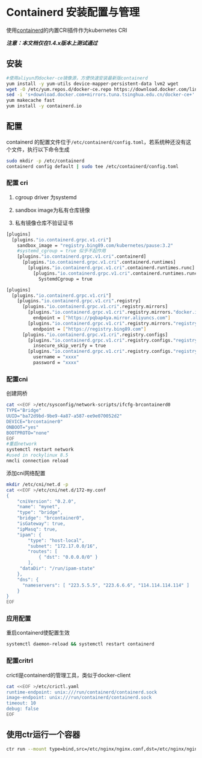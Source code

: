 # Containerd 安装配置与管理

使用[containerd](https://github.com/containerd/cri)的内置CRI插件作为kubernetes CRI

***注意：本文档仅在1.4.x版本上测试通过***

## 安装

```bash
#使用aliyun的docker-ce镜像源，方便快速安装最新版containerd
yum install -y yum-utils device-mapper-persistent-data lvm2 wget
wget -O /etc/yum.repos.d/docker-ce.repo https://download.docker.com/linux/centos/docker-ce.repo
sed -i 's+download.docker.com+mirrors.tuna.tsinghua.edu.cn/docker-ce+' /etc/yum.repos.d/docker-ce.repo
yum makecache fast
yum install -y containerd.io
```


## 配置

containerd 的配置文件位于`/etc/containerd/config.toml`，若系统种还没有这个文件，执行以下命令生成

```bash
sudo mkdir -p /etc/containerd
containerd config default | sudo tee /etc/containerd/config.toml
```

### 配置 cri

1. cgroup driver 为systemd

2. sandbox image为私有仓库镜像

3. 私有镜像仓库不验证证书

```bash
[plugins]
  [plugins."io.containerd.grpc.v1.cri"]
    sandbox_image = "registry.bing89.com/kubernetes/pause:3.2"
    #systemd_cgroup = true 似乎不起作用
    [plugins."io.containerd.grpc.v1.cri".containerd]
      [plugins."io.containerd.grpc.v1.cri".containerd.runtimes]
        [plugins."io.containerd.grpc.v1.cri".containerd.runtimes.runc]
          [plugins."io.containerd.grpc.v1.cri".containerd.runtimes.runc.options]
            SystemdCgroup = true
```
```bash
[plugins]
  [plugins."io.containerd.grpc.v1.cri"]
    [plugins."io.containerd.grpc.v1.cri".registry]
      [plugins."io.containerd.grpc.v1.cri".registry.mirrors]
        [plugins."io.containerd.grpc.v1.cri".registry.mirrors."docker.io"]
          endpoint = ["https://pqbap4ya.mirror.aliyuncs.com"]
        [plugins."io.containerd.grpc.v1.cri".registry.mirrors."registry.bing89.com"]
          endpoint = ["https://registry.bing89.com"]
      [plugins."io.containerd.grpc.v1.cri".registry.configs]
        [plugins."io.containerd.grpc.v1.cri".registry.configs."registry.bing89.com".tls]
          insecure_skip_verify = true
        [plugins."io.containerd.grpc.v1.cri".registry.configs."registry.bing89.com".auth]
          username = "xxxx"
          password = "xxxx"
```
### 配置cni

创建网桥

```bash
cat <<EOF >/etc/sysconfig/network-scripts/ifcfg-brcontainerd0
TYPE="Bridge"
UUID="ba72d9bd-9be9-4a87-a587-ee9e070052d2"
DEVICE="brcontainer0"
ONBOOT="yes"
BOOTPROTO="none"
EOF
#重启network
systemctl restart network
#used in rockylinux 8.5
nmcli connection reload
```

添加cni网络配置

```bash
mkdir /etc/cni/net.d -p
cat <<EOF >/etc/cni/net.d/172-my.conf
{
    "cniVersion": "0.2.0",
    "name": "mynet",
    "type": "bridge",
    "bridge": "brcontainer0",
    "isGateway": true,
    "ipMasq": true,
    "ipam": {
        "type": "host-local",
        "subnet": "172.17.0.0/16",
        "routes": [
            { "dst": "0.0.0.0/0" }
        ],
     "dataDir": "/run/ipam-state"
    },
    "dns": {
      "nameservers": [ "223.5.5.5", "223.6.6.6", "114.114.114.114" ]
    }
}
EOF
```
### 应用配置

重启containerd使配置生效

```bash
systemctl daemon-reload && systemctl restart containerd
```

### 配置critrl

crictl是containerd的管理工具，类似于docker-client

```bash
cat <<EOF >/etc/crictl.yaml
runtime-endpoint: unix:///run/containerd/containerd.sock
image-endpoint: unix:///run/containerd/containerd.sock
timeout: 10
debug: false
EOF
```

## 使用ctr运行一个容器

```bash
ctr run --mount type=bind,src=/etc/nginx/nginx.conf,dst=/etc/nginx/nginx.conf,options=rbind:ro --mount type=bind,src=/etc/nginx/conf.d,dst=/etc/nginx/conf.d,options=rbind:ro --memory-limit 1024000000 --net-host -d docker.io/library/nginx:1.9 nginx

```
